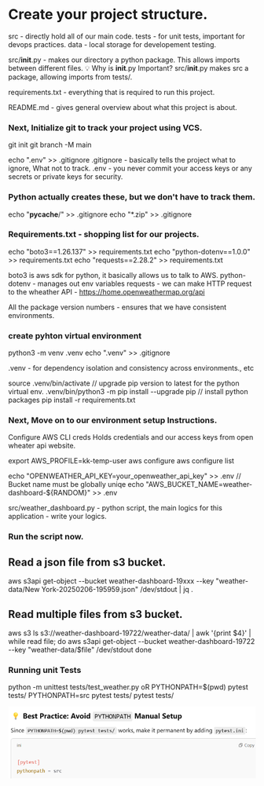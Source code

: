 # Create your project structure.

src - directly hold all of our main code.
tests - for unit tests, important for devops practices.
data - local storage for developement testing.

src/**init**.py - makes our directory a python package. This allows imports between different files.
💡 Why is **init**.py Important?
src/**init**.py makes src a package, allowing imports from tests/.

requirements.txt - everything that is required to run this project.

README.md - gives general overview about what this project is about.

### Next, Initialize git to track your project using VCS.

git init
git branch -M main

echo ".env" >> .gitignore
.gitignore - basically tells the project what to ignore, What not to track.
.env - you never commit your access keys or any secrets or private keys for security.

### Python actually creates these, but we don't have to track them.

echo "**pycache**/" >> .gitignore
echo "\*.zip" >> .gitignore

### Requirements.txt - shopping list for our projects.

echo "boto3==1.26.137" >> requirements.txt
echo "python-dotenv==1.0.0" >> requirements.txt
echo "requests==2.28.2" >> requirements.txt

boto3 is aws sdk for python, it basically allows us to talk to AWS.
python-dotenv - manages out env variables
requests - we can make HTTP request to the wheather API - https://home.openweathermap.org/api

All the package version numbers - ensures that we have consistent environments.

### create pyhton virtual environment

python3 -m venv .venv
echo ".venv" >> .gitignore

.venv - for dependency isolation and consistency across environments., etc

source .venv/bin/activate
// upgrade pip version to latest for the python virtual env.
.venv/bin/python3 -m pip install --upgrade pip
// install python packages
pip install -r requirements.txt

### Next, Move on to our environment setup Instructions.

Configure AWS CLI creds
Holds credentials and our access keys from open wheater api website.

export AWS_PROFILE=kk-temp-user
aws configure
aws configure list

echo "OPENWEATHER_API_KEY=your_openweather_api_key" >> .env
// Bucket name must be globally uniqe
echo "AWS_BUCKET_NAME=weather-dashboard-${RANDOM}" >> .env

src/weather_dashboard.py - python script, the main logics for this application - write your logics.

### Run the script now.

## Read a json file from s3 bucket.

aws s3api get-object --bucket weather-dashboard-19xxx --key "weather-data/New York-20250206-195959.json" /dev/stdout | jq .

## Read multiple files from s3 bucket.

aws s3 ls s3://weather-dashboard-19722/weather-data/ | awk '{print $4}' | while read file; do
  aws s3api get-object --bucket weather-dashboard-19722 --key "weather-data/$file" /dev/stdout
done

### Running unit Tests

python -m unittest tests/test_weather.py
oR
PYTHONPATH=$(pwd) pytest tests/
PYTHONPATH=src pytest tests/
pytest tests/

![alt text](assets/image.png)
